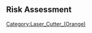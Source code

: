 Risk Assessment
---------------

[Category:Laser_Cutter_(Orange)](Category:Laser_Cutter_(Orange) "wikilink")